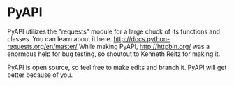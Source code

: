 # PyAPI
PyAPI utilizes the "requests" module for a large chuck of its functions and classes. You can learn about it here.
http://docs.python-requests.org/en/master/
While making PyAPI, http://httpbin.org/ was a enormous help for bug testing, so shoutout to Kenneth Reitz for making it.

PyAPI is open source, so feel free to make edits and branch it. PyAPI will get better because of you.
